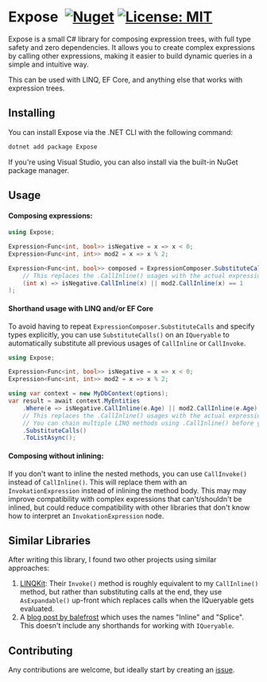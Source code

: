 # Expose&nbsp; [![Nuget](https://img.shields.io/nuget/v/Expose)](https://www.nuget.org/packages/Expose) [![License: MIT](https://img.shields.io/badge/License-MIT-yellow.svg)](https://opensource.org/licenses/MIT)

Expose is a small C# library for composing expression trees, with full type safety and zero dependencies.
It allows you to create complex expressions by calling other expressions, making it easier to build dynamic queries in a simple and intuitive way.

This can be used with LINQ, EF Core, and anything else that works with expression trees.

## Installing

You can install Expose via the .NET CLI with the following command:

```sh
dotnet add package Expose
```

If you're using Visual Studio, you can also install via the built-in NuGet package manager.

## Usage

#### Composing expressions:

```cs
using Expose;

Expression<Func<int, bool>> isNegative = x => x < 0;
Expression<Func<int, int>> mod2 = x => x % 2;

Expression<Func<int, bool>> composed = ExpressionComposer.SubstituteCalls(
    // This replaces the .CallInline() usages with the actual expressions.
    (int x) => isNegative.CallInline(x) || mod2.CallInline(x) == 1
);
```

#### Shorthand usage with LINQ and/or EF Core

To avoid having to repeat `ExpressionComposer.SubstituteCalls` and specify types explicitly, you can use `SubstituteCalls()` on an `IQueryable` to automatically substitute all previous usages of `CallInline` or `CallInvoke`.

```cs
using Expose;

Expression<Func<int, bool>> isNegative = x => x < 0;
Expression<Func<int, int>> mod2 = x => x % 2;

using var context = new MyDbContext(options);
var result = await context.MyEntities
    .Where(e => isNegative.CallInline(e.Age) || mod2.CallInline(e.Age) == 1)
    // This replaces the .CallInline() usages with the actual expressions.
    // You can chain multiple LINQ methods using .CallInline() before you call .SubstituteCalls().
    .SubstituteCalls()
    .ToListAsync();
```

#### Composing without inlining:

If you don't want to inline the nested methods, you can use `CallInvoke()` instead of `CallInline()`.
This will replace them with an `InvokationExpression` instead of inlining the method body.
This may may improve compatibility with complex expressions that can't/shouldn't be inlined, but could reduce compatibility with other libraries that don't know how to interpret an `InvokationExpression` node.

## Similar Libraries

After writing this library, I found two other projects using similar approaches:
1. [LINQKit](https://github.com/scottksmith95/LINQKit): Their `Invoke()` method is roughly equivalent to my `CallInline()` method, but rather than substituting calls at the end, they use `AsExpandable()` up-front which replaces calls when the IQueryable gets evaluated.
1. A [blog post by balefrost](https://balefrost.github.io/expression_splicing.html) which uses the names "Inline" and "Splice". This doesn't include any shorthands for working with `IQueryable`.

## Contributing

Any contributions are welcome, but ideally start by creating an [issue](https://github.com/Jcparkyn/expose/issues).
